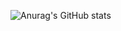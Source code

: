 ![Anurag's GitHub stats](https://github-readme-stats.vercel.app/api?username=Sandro642&show_icons=true&theme=highcontrast)
